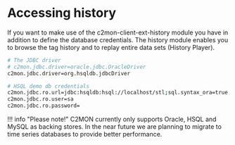 # Accessing history

If you want to make use of the c2mon-client-ext-history module you have in addition to define the database credentials.
The history module enables you to browse the tag history and to replay entire data sets (History Player).

```bash
# The JDBC driver
# c2mon.jdbc.driver=oracle.jdbc.OracleDriver
c2mon.jdbc.driver=org.hsqldb.jdbcDriver

# HSQL demo db credentials
c2mon.jdbc.ro.url=jdbc:hsqldb:hsql://localhost/stl;sql.syntax_ora=true
c2mon.jdbc.ro.user=sa
c2mon.jdbc.ro.password=
```

!!! info "Please note!"
    C2MON currently only supports Oracle, HSQL and MySQL as backing stores.
    In the near future we are planning to migrate to time series databases to provide better performance.
